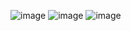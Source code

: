 
![image](https://github.com/user-attachments/assets/88b1b3da-6e0f-41f8-8116-6fede86043d0)
![image](https://github.com/user-attachments/assets/942535c1-01fd-48c2-bd72-432cdf40fe72)
![image](https://github.com/user-attachments/assets/6d9b5e00-c720-4c53-8a61-5952b1847f58)

